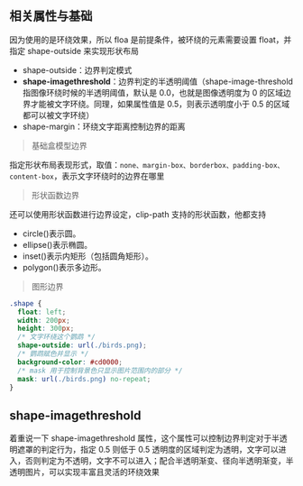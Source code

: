 ## 相关属性与基础

因为使用的是环绕效果，所以 floa 是前提条件，被环绕的元素需要设置 float，并指定 shape-outside 来实现形状布局

- shape-outside：边界判定模式
- **shape-imagethreshold**：边界判定的半透明阈值（shape-image-threshold 指图像环绕时候的半透明阈值，默认是 0.0，也就是图像透明度为 0 的区域边界才能被文字环绕。同理，如果属性值是 0.5，则表示透明度小于 0.5 的区域都可以被文字环绕）
- shape-margin：环绕文字距离控制边界的距离

> 基础盒模型边界

指定形状布局表现形式，取值：`none、margin-box、borderbox、padding-box、content-box`，表示文字环绕时的边界在哪里

> 形状函数边界

还可以使用形状函数进行边界设定，clip-path 支持的形状函数，他都支持

- circle()表示圆。
- ellipse()表示椭圆。
- inset()表示内矩形（包括圆角矩形）。
- polygon()表示多边形。

> 图形边界

```css
.shape {
  float: left;
  width: 200px;
  height: 300px;
  /* 文字环绕这个鹦鹉 */
  shape-outside: url(./birds.png);
  /* 鹦鹉赋色并显示 */
  background-color: #cd0000;
  /* mask 用于控制背景色只显示图片范围内的部分 */
  mask: url(./birds.png) no-repeat;
}
```

## shape-imagethreshold

着重说一下 shape-imagethreshold 属性，这个属性可以控制边界判定对于半透明遮罩的判定行为，指定 0.5 则低于 0.5 透明度的区域判定为透明，文字可以进入，否则判定为不透明，文字不可以进入；配合半透明渐变、径向半透明渐变，半透明图片，可以实现丰富且灵活的环绕效果
